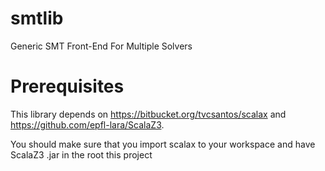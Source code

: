 smtlib
======

Generic SMT Front-End For Multiple Solvers

Prerequisites
======

This library depends on https://bitbucket.org/tvcsantos/scalax and https://github.com/epfl-lara/ScalaZ3. 

You should make sure that you import scalax to your workspace and have ScalaZ3 .jar in the root this project